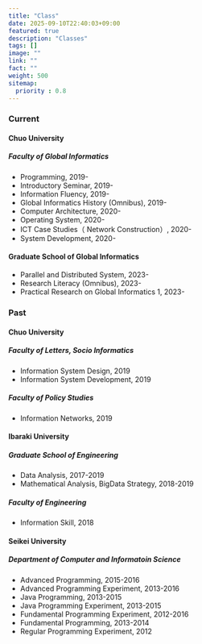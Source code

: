 ```yaml
---
title: "Class"
date: 2025-09-10T22:40:03+09:00
featured: true
description: "Classes"
tags: []
image: ""
link: ""
fact: ""
weight: 500
sitemap:
  priority : 0.8
---
```


### Current
#### Chuo University
##### Faculty of Global Informatics
- Programming, 2019-
- Introductory Seminar, 2019-
- Information Fluency, 2019-
- Global Informatics History (Omnibus), 2019-
- Computer Architecture, 2020-
- Operating System, 2020-
- ICT Case Studies（ Network Construction）, 2020-
- System Development, 2020-

#### Graduate School of Global Informatics
- Parallel and Distributed System, 2023-
- Research Literacy (Omnibus), 2023-
- Practical Research on Global Informatics 1, 2023-

### Past
#### Chuo University
##### Faculty of Letters, Socio Informatics
- Information System Design, 2019
- Information System Development, 2019

##### Faculty of Policy Studies
- Information Networks, 2019

#### Ibaraki University
##### Graduate School of Engineering
- Data Analysis, 2017-2019
- Mathematical Analysis, BigData Strategy, 2018-2019

##### Faculty of Engineering
- Information Skill, 2018

#### Seikei University
##### Department of Computer and Informatoin Science
- Advanced Programming, 2015-2016
- Advanced Programming Experiment, 2013-2016
- Java Programming, 2013-2015
- Java Programming Experiment, 2013-2015
- Fundamental Programming Experiment, 2012-2016
- Fundamental Programming, 2013-2014
- Regular Programming Experiment, 2012

